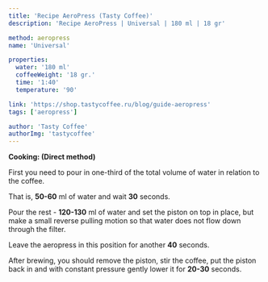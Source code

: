 ```yaml
---
title: 'Recipe AeroPress (Tasty Coffee)'
description: 'Recipe AeroPress | Universal | 180 ml | 18 gr'

method: aeropress
name: 'Universal'

properties:
  water: '180 ml'
  coffeeWeight: '18 gr.'
  time: '1:40'
  temperature: '90'

link: 'https://shop.tastycoffee.ru/blog/guide-aeropress'
tags: ['aeropress']

author: 'Tasty Coffee'
authorImg: 'tastycoffee'
---
```


__Cooking: (Direct method)__

First you need to pour in one-third of the total volume of water in relation to the coffee.

That is, __50-60__ ml of water and wait __30__ seconds.

Pour the rest - __120-130__ ml of water and set the piston on top in place, but make a small reverse pulling motion so that water does not flow down through the filter.

Leave the aeropress in this position for another __40__ seconds.

After brewing, you should remove the piston, stir the coffee, put the piston back in and with constant pressure gently lower it for __20-30__ seconds.

<br>
